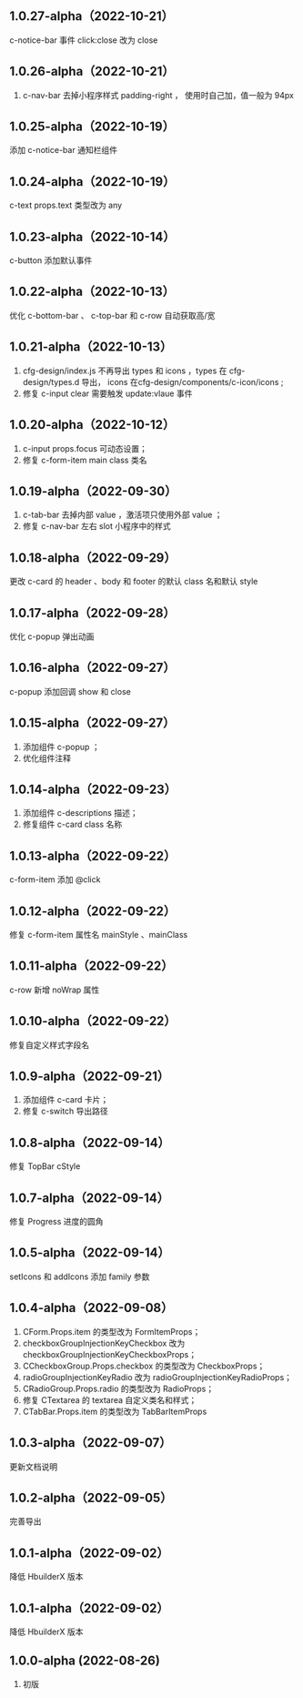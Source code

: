 ## 1.0.27-alpha（2022-10-21）
c-notice-bar 事件 click:close 改为 close
## 1.0.26-alpha（2022-10-21）
1. c-nav-bar 去掉小程序样式 padding-right ， 使用时自己加，值一般为 94px 
## 1.0.25-alpha（2022-10-19）
添加 c-notice-bar 通知栏组件
## 1.0.24-alpha（2022-10-19）
c-text props.text 类型改为 any
## 1.0.23-alpha（2022-10-14）
c-button 添加默认事件
## 1.0.22-alpha（2022-10-13）
优化 c-bottom-bar 、 c-top-bar 和 c-row 自动获取高/宽
## 1.0.21-alpha（2022-10-13）
1. cfg-design/index.js 不再导出 types 和 icons ，types 在 cfg-design/types.d 导出， icons 在cfg-design/components/c-icon/icons ;
2. 修复 c-input clear 需要触发 update:vlaue 事件
## 1.0.20-alpha（2022-10-12）
1. c-input props.focus 可动态设置；
2. 修复 c-form-item main class 类名
## 1.0.19-alpha（2022-09-30）
1. c-tab-bar 去掉内部 value ，激活项只使用外部 value ；
2. 修复 c-nav-bar 左右 slot 小程序中的样式
## 1.0.18-alpha（2022-09-29）
更改 c-card 的 header 、body 和 footer 的默认 class 名和默认 style
## 1.0.17-alpha（2022-09-28）
优化 c-popup 弹出动画
## 1.0.16-alpha（2022-09-27）
c-popup 添加回调 show 和 close
## 1.0.15-alpha（2022-09-27）
1. 添加组件  c-popup ；
2. 优化组件注释
## 1.0.14-alpha（2022-09-23）
1. 添加组件 c-descriptions 描述；
2. 修复组件 c-card class 名称
## 1.0.13-alpha（2022-09-22）
c-form-item 添加 @click
## 1.0.12-alpha（2022-09-22）
修复 c-form-item 属性名 mainStyle 、mainClass
## 1.0.11-alpha（2022-09-22）
c-row 新增 noWrap 属性
## 1.0.10-alpha（2022-09-22）
修复自定义样式字段名
## 1.0.9-alpha（2022-09-21）
1. 添加组件 c-card 卡片；
2. 修复 c-switch 导出路径
## 1.0.8-alpha（2022-09-14）
修复 TopBar cStyle
## 1.0.7-alpha（2022-09-14）
修复 Progress 进度的圆角
## 1.0.5-alpha（2022-09-14）
setIcons 和 addIcons 添加 family 参数
## 1.0.4-alpha（2022-09-08）
1. CForm.Props.item 的类型改为 FormItemProps；
2. checkboxGroupInjectionKeyCheckbox 改为 checkboxGroupInjectionKeyCheckboxProps；
3. CCheckboxGroup.Props.checkbox 的类型改为 CheckboxProps；
4. radioGroupInjectionKeyRadio 改为 radioGroupInjectionKeyRadioProps；
5. CRadioGroup.Props.radio 的类型改为 RadioProps；
6. 修复 CTextarea 的 textarea 自定义类名和样式；
7. CTabBar.Props.item 的类型改为 TabBarItemProps
## 1.0.3-alpha（2022-09-07）
更新文档说明
## 1.0.2-alpha（2022-09-05）
完善导出
## 1.0.1-alpha（2022-09-02）
降低 HbuilderX 版本
## 1.0.1-alpha（2022-09-02）
降低 HbuilderX 版本
## 1.0.0-alpha (2022-08-26)

1. 初版
